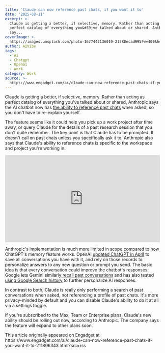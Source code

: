 ```yaml
---
title: 'Claude can now reference past chats, if you want it to'
date: '2025-08-11'
excerpt: >-
  Claude is getting a better, if selective, memory. Rather than acting as
  perfect catalog of everything you&#39;ve talked about or shared, Anthropic
  say...
coverImage: >-
  https://images.unsplash.com/photo-1677442136019-21780ecad995?w=400&h=200&fit=crop&auto=format
author: AIVibe
tags:
  - Ai
  - Chatgpt
  - Openai
  - Work
category: Work
source: >-
  https://www.engadget.com/ai/claude-can-now-reference-past-chats-if-you-want-it-to-211806343.html?src=rss
---
```

<p>Claude is getting a better, if selective, memory. Rather than acting as perfect catalog of everything you&#39;ve talked about or shared, Anthropic says the AI chatbot now has <a data-i13n="elm:context_link;elmt:doNotAffiliate;cpos:1;pos:1" class="no-affiliate-link" href="https://www.youtube.com/watch?v=UdoY2l5TZaA">the ability to reference past chats</a> when asked, so you don&#39;t have to re-explain yourself.</p>
<p>The feature seems like it could help you pick up a work project after time away, or query Claude for the details of a past research session that you don&#39;t quite remember. The key point is that Claude has to be prompted: It doesn&#39;t call on past chats unless you specifically ask it to. Anthropic also says that Claude&#39;s ability to reference chats is specific to the workspace and project you&#39;re working in.</p>
<span id="end-legacy-contents"></span><div id="cf8ccc9abf87453293c5dd4de5d6d5f8"><div style="left:0;width:100%;height:0;position:relative;padding-bottom:56.25%;"><iframe src="https://www.youtube.com/embed/UdoY2l5TZaA?rel=0" style="top:0;left:0;width:100%;height:100%;position:absolute;border:0;" allowfullscreen scrolling="no" data-embed-domain="www.youtube.com"></iframe></div></div>
<p>Anthropic&#39;s implementation is much more limited in scope compared to how ChatGPT&#39;s memory feature works. OpenAI <a data-i13n="elm:context_link;elmt:doNotAffiliate;cpos:2;pos:1" class="no-affiliate-link" href="https://www.engadget.com/ai/chatgpt-can-now-remember-all-your-past-conversations-134642785.html">updated ChatGPT in April</a> to save all conversations you have with it, and rely on those records to personalize answers to any new question or prompt you send. The basic idea is that every conversation could improve the chatbot&#39;s responses. Google lets Gemini similarly<a data-i13n="elm:context_link;elmt:doNotAffiliate;cpos:3;pos:1" class="no-affiliate-link" href="https://www.engadget.com/ai/gemini-advanced-can-now-recall-your-past-conversations-to-inform-its-responses-222407226.html"> recall past conversations</a> and has also tested <a data-i13n="elm:context_link;elmt:doNotAffiliate;cpos:4;pos:1" class="no-affiliate-link" href="https://blog.google/products/gemini/gemini-personalization/">using Google Search history</a> to further personalize AI responses.</p>
<p>In contrast to both, Claude is really only performing a search of past conversations when asked, not referencing a profile of past chats. It&#39;s more privacy-minded by default and you can disable Claude&#39;s ability to do it at all via a settings toggle.&nbsp;</p>
<p>If you&#39;re subscribed to the Max, Team or Enterprise plans, Claude&#39;s new ability should be rolling out now, according to Anthropic. The company says the feature will expand to other plans soon.</p>This article originally appeared on Engadget at https://www.engadget.com/ai/claude-can-now-reference-past-chats-if-you-want-it-to-211806343.html?src=rss
